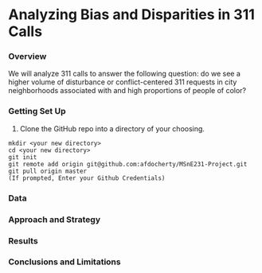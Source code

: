 # Analyzing Bias and Disparities in 311 Calls

### Overview
We will analyze 311 calls to answer the following question: do we see a higher volume of disturbance or conflict-centered 311 requests in city neighborhoods associated with and high proportions of people of color?

### Getting Set Up
1. Clone the GitHub repo into a directory of your choosing.
```
mkdir <your new directory>
cd <your new directory>
git init
git remote add origin git@github.com:afdocherty/MSnE231-Project.git
git pull origin master
(If prompted, Enter your Github Credentials)
```

### Data

### Approach and Strategy

### Results

### Conclusions and Limitations
